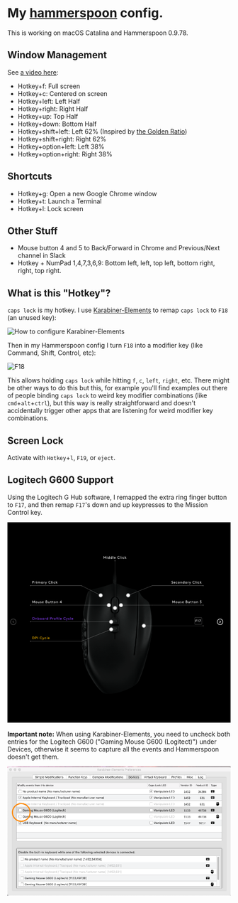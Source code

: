 # My [hammerspoon](http://www.hammerspoon.org/) config.

This is working on macOS Catalina and Hammerspoon 0.9.78.

## Window Management

See [a video here](https://youtu.be/OjS6LqKEPcA):

* Hotkey+f: Full screen
* Hotkey+c: Centered on screen
* Hotkey+left: Left Half
* Hotkey+right: Right Half
* Hotkey+up: Top Half
* Hotkey+down: Bottom Half
* Hotkey+shift+left: Left 62% (Inspired by [the Golden Ratio](https://en.wikipedia.org/wiki/Golden_ratio))
* Hotkey+shift+right: Right 62%
* Hotkey+option+left: Left 38%
* Hotkey+option+right: Right 38%

## Shortcuts

* Hotkey+g: Open a new Google Chrome window
* Hotkey+t: Launch a Terminal
* Hotkey+l: Lock screen

## Other Stuff
* Mouse button 4 and 5 to Back/Forward in Chrome and Previous/Next channel in Slack
* Hotkey + NumPad 1,4,7,3,6,9: Bottom left, left, top left, bottom right, right, top right.

## What is this "Hotkey"?

`caps lock` is my hotkey. I use [Karabiner-Elements](https://github.com/tekezo/Karabiner-Elements) to remap `caps lock` to `F18` (an unused key):

![How to configure Karabiner-Elements](Karabiner-Elements.png?raw=true "How to configure Karabiner-Elements")

Then in my Hammerspoon config I turn `F18` into a modifier key (like Command, Shift, Control, etc):

![F18](apple-wireless-keyboard-numeric.png?raw=true "F18")

This allows holding `caps lock` while hitting `f`, `c`, `left`, `right`, etc. There might be other ways to do this but this, for example you'll find examples out there of people binding `caps lock` to weird key modifier combinations (like `cmd`+`alt`+`ctrl`), but this way is really straightforward and doesn't accidentally trigger other apps that are listening for weird modifier key combinations.

## Screen Lock

Activate with `Hotkey`+`l`, `F19`, or `eject`.

## Logitech G600 Support

Using the Logitech G Hub software, I remapped the extra ring finger button to `F17`, and then remap `F17`'s down and up keypresses to the Mission Control key.

![Logitech G600 ring finger button remap in Logitech G Hub](logitech-g600-ring-finger-button.png?raw=true "Logitech G600 ring finger button remap in Logitech G Hub")

**Important note:** When using Karabiner-Elements, you need to uncheck both entries for the Logitech G600 ("Gaming Mouse G600 (Logitect)") under Devices, otherwise it seems to capture all the events and Hammerspoon doesn't get them.

![Karabiner Elements with G600 devices disabled](Karabiner-Elements-with-G600-disabled.png?raw=true "Karabiner Elements with G600 devices disabled")